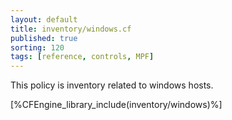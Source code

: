 ```yaml
---
layout: default
title: inventory/windows.cf
published: true
sorting: 120
tags: [reference, controls, MPF]
---
```


This policy is inventory related to windows hosts.

[%CFEngine_library_include(inventory/windows)%]

